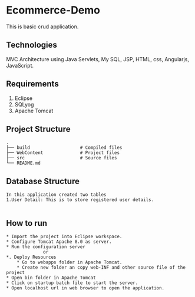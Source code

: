 # Ecommerce-Demo


This is basic crud application. 

## Technologies
MVC Architecture using Java Servlets, My SQL, JSP, HTML, css, Angularjs, JavaScript.

## Requirements
1. Eclipse
2. SQLyog
3. Apache Tomcat

## Project Structure

```
.
├── build                   # Compiled files
├── WebContent              # Project files 
├── src                     # Source files 
└── README.md
```

## Database Structure
```
In this application created two tables
1.User Detail: This is to store registered user details.
   
```

## How to run
```
* Import the project into Eclipse workspace.
* Configure Tomcat Apache 8.0 as server.
* Run the configuration server
              or 
*. Deploy Resources
    * Go to webapps folder in Apache Tomcat.
    * Create new folder an copy web-INF and other source file of the project
* Open bin folder in Apache Tomcat
* Click on startup batch file to start the server.
* Open localhost url in web browser to open the application.
```


